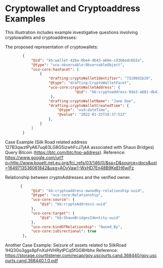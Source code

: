 # Cryptowallet and Cryptoaddress Examples

This illustration includes example investigative questions involving cryptowallets and cryptoaddresses:

The proposed representation of cryptowallets:

```json
        {
            "@id": "kb:wallet-426a-0be4-db43-a66e-c43b6edc6b3a",
            "@type": "uco-observable:ObservableObject",
            "uco-core:hasFacet": [
                {
                    "drafting:cryptoWalletIdentifier": "73108d1b19",
                    "@type": "drafting:CryptoWalletFacet",
                    "uco-core:cryptoWalletAddress": {
                                "@id": "kb:cryptoaddress-9de3-a681-db43-a66e-b70a7ecc4a2e"
                     },
                    "drafting:cryptoWalletName": "Jane Doe",
                    "drafting:cryptoWalletCreatedTime": {
                        "@type": "xsd:dateTime",
                        "@value": "2022-01-25T18:37:52Z"
                    },
                }
            ]
        }
```

Case Example (Silk Road related address 127B3qwztPyA67uq63LG8G5izwhFcJ7j4A associated with Shaun Bridges)
Query Bitcoin (https://btc.com/btc/top-address).
Reference: https://www.google.com/url?q=http://www.kouett.net.eu.org/fci_refs/03/146/0/&sa=D&source=docs&ust=1649713536061842&usg=AOvVaw1-WxHD7En48B9KeEH6wiFz

Relationship between cryptoAddresses and the verified owner.

```json
       {
            "@id": "kb:cryptoaddress-ownedby-relationship-uuid",
            "@type": "uco-core:Relationship",
            "uco-core:source": {
                "@id": "kb:cryptoAddress1-uuid"
            },
            "uco-core:target": {
                "@id": "kb:ShaunBridgesIdentity-uuid"
            },
            "uco-core:kindOfRelationship": "Owned_By",
            "uco-core:isDirectional": true
        },
```

Another Case Example: Seizure of assets related to SilkRoad 1HQ3Go3ggs8pFnXuHVHRytPCq5fGG8Hbhx
Reference: https://storage.courtlistener.com/recap/gov.uscourts.cand.368440/gov.uscourts.cand.368440.1.0.pdf
